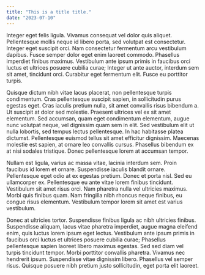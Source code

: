 ```yaml
---
title: "This is a title title."
date: "2023-07-10"
---
```


Integer eget felis ligula. Vivamus consequat vel dolor quis aliquet. Pellentesque mollis neque id libero porta, sed volutpat est consectetur. Integer eget suscipit orci. Nam consectetur fermentum arcu vestibulum dapibus. Fusce semper dolor eget enim laoreet commodo. Phasellus imperdiet finibus maximus. Vestibulum ante ipsum primis in faucibus orci luctus et ultrices posuere cubilia curae; Integer ut ante auctor, interdum sem sit amet, tincidunt orci. Curabitur eget fermentum elit. Fusce eu porttitor turpis.

Quisque dictum nibh vitae lacus placerat, non pellentesque turpis condimentum. Cras pellentesque suscipit sapien, in sollicitudin purus egestas eget. Cras iaculis pretium nulla, sit amet convallis risus bibendum a. Ut suscipit at dolor sed molestie. Praesent ultrices vel ex sit amet elementum. Sed accumsan, quam eget condimentum elementum, augue nunc volutpat neque, vel dignissim quam sem in elit. Sed vestibulum elit ut nulla lobortis, sed tempus lectus pellentesque. In hac habitasse platea dictumst. Pellentesque euismod tellus sit amet efficitur dignissim. Maecenas molestie est sapien, at ornare leo convallis cursus. Phasellus bibendum ex at nisi sodales tristique. Donec pellentesque lorem at accumsan tempor.

Nullam est ligula, varius ac massa vitae, lacinia interdum sem. Proin faucibus id lorem et ornare. Suspendisse iaculis blandit ornare. Pellentesque eget odio at ex egestas pretium. Donec et porta nisl. Sed eu ullamcorper ex. Pellentesque eu ante vitae lorem finibus tincidunt. Vestibulum sit amet risus orci. Nam pharetra nulla vel ultricies maximus. Morbi quis finibus quam. Nam fringilla nibh rhoncus neque finibus, eu congue risus elementum. Vestibulum tempor lorem sit amet est varius vestibulum.

Donec at ultricies tortor. Suspendisse finibus ligula ac nibh ultricies finibus. Suspendisse aliquam, lacus vitae pharetra imperdiet, augue magna eleifend enim, quis luctus lorem ipsum eget lectus. Vestibulum ante ipsum primis in faucibus orci luctus et ultrices posuere cubilia curae; Phasellus pellentesque sapien laoreet libero maximus egestas. Sed sed diam vel turpis tincidunt tempor. Morbi porttitor convallis pharetra. Vivamus nec hendrerit ipsum. Suspendisse vitae dignissim libero. Phasellus vel semper risus. Quisque posuere nibh pretium justo sollicitudin, eget porta elit laoreet.
